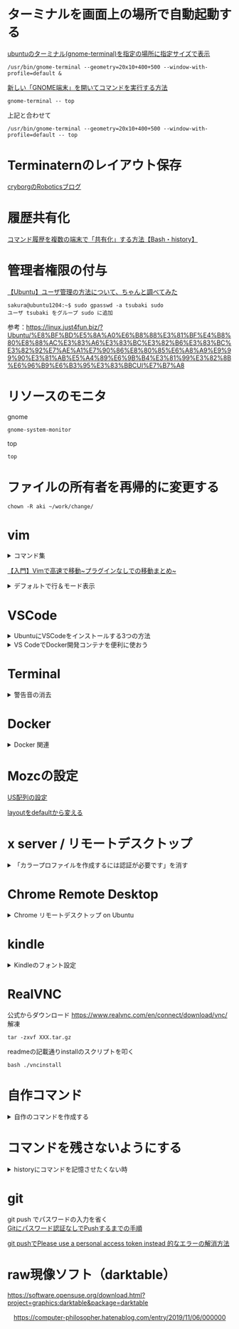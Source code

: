 # ターミナルを画面上の場所で自動起動する

[ubuntuのターミナル(gnome-terminal)を指定の場所に指定サイズで表示](https://qiita.com/s-katsumata/items/2bf03de96f64ca6ab357)  
```
/usr/bin/gnome-terminal --geometry=20x10+400+500 --window-with-profile=default &
```
[新しい「GNOME端末」を開いてコマンドを実行する方法](https://linuxfan.info/gnome-terminal-with-command)
```
gnome-terminal -- top
```
上記と合わせて
```
/usr/bin/gnome-terminal --geometry=20x10+400+500 --window-with-profile=default -- top
```



# Terminaternのレイアウト保存

[cryborgのRoboticsブログ](https://cryborg.hatenablog.com/entry/2016/09/03/164940)

# 履歴共有化

[コマンド履歴を複数の端末で「共有化」する方法【Bash・history】](https://linuxfan.info/history_share)


# 管理者権限の付与

[【Ubuntu】ユーザ管理の方法について、ちゃんと調べてみた](https://thoames.hatenadiary.jp/entry/2020/05/22/143845)

```shell
sakura@ubuntu1204:~$ sudo gpasswd -a tsubaki sudo
ユーザ tsubaki をグループ sudo に追加
```

参考：https://linux.just4fun.biz/?Ubuntu/%E8%BF%BD%E5%8A%A0%E6%B8%88%E3%81%BF%E4%B8%80%E8%88%AC%E3%83%A6%E3%83%BC%E3%82%B6%E3%83%BC%E3%82%92%E7%AE%A1%E7%90%86%E8%80%85%E6%A8%A9%E9%99%90%E3%81%AB%E5%A4%89%E6%9B%B4%E3%81%99%E3%82%8B%E6%96%B9%E6%B3%95%E3%83%BBCUI%E7%B7%A8
# リソースのモニタ

gnome
```bash
gnome-system-monitor
```

top
```bash
top
```

# ファイルの所有者を再帰的に変更する

```shell
chown -R aki ~/work/change/
```

# vim

<details><summary>コマンド集</summary>
  
https://qiita.com/wasanx25/items/405e215447d274f49617

</details>

[【入門】Vimで高速で移動~プラグインなしでの移動まとめ~](https://qiita.com/takeharu/items/9d1c3577f8868f7b07b5)

<details><summary>デフォルトで行＆モード表示</summary>

参考:[初心者向け vimrcの設定方法](https://qiita.com/iwaseasahi/items/0b2da68269397906c14c)
```shell
vim ~/.vimrc
```

```shell
"----------------------------------------
" 表示設定
"----------------------------------------
" タイトルを表示
set title
" 行番号の表示
set number

```

</details>

# VSCode

<details><summary>UbuntuにVSCodeをインストールする3つの方法</summary>

https://qiita.com/yoshiyasu1111/items/e21a77ed68b52cb5f7c8

</details>

<details><summary>VS CodeでDocker開発コンテナを便利に使おう</summary>

https://qiita.com/Yuki_Oshima/items/d3b52c553387685460b0
 
</details>


# Terminal

<details><summary>警告音の消去</summary>

https://it-blue-collar-dairy.com/mute_beep_on_ubuntu/
 
</details>
  
# Docker

<details><summary> Docker 関連 </summary>

## Docker のsudo要求を消す

https://qiita.com/DQNEO/items/da5df074c48b012152ee

```bash
# dockerグループがなければ作る
sudo groupadd docker

# 現行ユーザをdockerグループに所属させる
sudo gpasswd -a $USER docker

# dockerデーモンを再起動する (CentOS7の場合)
sudo systemctl restart docker

# exitして再ログインすると反映される。
exit
```

## Dockerでホストとコンテナ間でのファイルコピー
  
https://qiita.com/gologo13/items/7e4e404af80377b48fd5  
https://medium.com/veltra-engineering/how-to-copy-a-directory-using-docker-cp-command-f2c73f9ccf75

コンテナからホスト
```
docker cp <コンテナID>:/etc/my.cnf my.cnf
```
ホストからコンテナ
```
docker cp my.cnf <コンテナID>:/etc/my.cnf
```
  
ディレクトリごと
```
docker cp ./bar/. test4:/foo/bar
```  
## Dockerでホストのフォルダをマウントする
  
https://qiita.com/Yarimizu14/items/52f4859027165a805630
  


</details>

  
# Mozcの設定

[US配列の設定](https://qiita.com/nabenabe0928/items/09affae67df9c150ad50)

[layoutをdefaultから変える](https://jun-networks.hatenablog.com/entry/2019/11/20/160003)

# x server / リモートデスクトップ

<details><summary>「カラープロファイルを作成するには認証が必要です」を消す</summary>

## xrdpでリモートデスクトップしたときの「カラープロファイルを作成するには認証が必要です」を消す

ref: http://aimingoff.way-nifty.com/blog/2017/06/xrdp-4be6.html

```shell
sudo rm /etc/polkit-1/localauthority.conf.d/02-allow-colord.conf 
```

```shell
sudo vi /etc/polkit-1/localauthority/50-local.d/45-allow-colord.pkla
```

```shell
sudo systemctl restart polkit.service
```

</details>

# Chrome Remote Desktop 

<details><summary>Chrome リモートデスクトップ on Ubuntu</summary>
https://qiita.com/ninose14/items/473369d76814174dd58f
  
上記手順でいったんうまくいくものの、試行錯誤しているとまた真っ暗の画面だけになる。
</details>

# kindle

<details><summary>Kindleのフォント設定</summary>

参考：[Kindle for PC 1.26.0 x Wine5 x Ubuntu20.04](https://qiita.com/nanbuwks/items/042235c6a07d37f1af86)

上記のwinetricksだとうまくフォントファイルが入らなかったので、sudoを追加した。

```bash
sudo winetricks
```

</details>

# RealVNC
  
 公式からダウンロード
  https://www.realvnc.com/en/connect/download/vnc/
  解凍
  ```
  tar -zxvf XXX.tar.gz
  ```
  readmeの記載通りinstallのスクリプトを叩く
  ```
  bash ./vncinstall
  ```
  
  
# 自作コマンド

<details><summary>自作のコマンドを作成する</summary>

下記のパスにコマンド”command”というファイルを置くと
```bash
vim /usr/local/bin/command  
```
”command” で中身に記述したスクリプトが起動する。
```
command
```
  
https://qiita.com/yoshiken/items/2b8e6c24d6b95e65b625
  
  
https://linuc.org/study/knowledge/544/
  
 ___「/usr/local/bin」には、「シングルユーザモードで利用しない」かつ「RPMやdebなどのパッケージ管理システムによってシステムに管理されないコマンドやプログラム」が置かれることになります。自作のスクリプトなどはこのディレクトリに置くことが一般的です。___
</details>

# コマンドを残さないようにする

<details><summary>historyにコマンドを記憶させたくない時</summary>

https://qiita.com/matsuda_sinsuke/items/a29378d780bc540bedef

  ```bash
HISTCONTROL=ignorespace
```

</details>

# git

git push でパスワードの入力を省く  
[Gitにパスワード認証なしでPushするまでの手順](https://nishinatoshiharu.com/how-to-gitpush-with-ssh/)
  
[git pushでPlease use a personal access token instead 的なエラーの解消方法](https://qiita.com/sayama0402/items/9bfb90da147396675583)

# raw現像ソフト（darktable）
  https://software.opensuse.org/download.html?project=graphics:darktable&package=darktable

　https://computer-philosopher.hatenablog.com/entry/2019/11/06/000000
